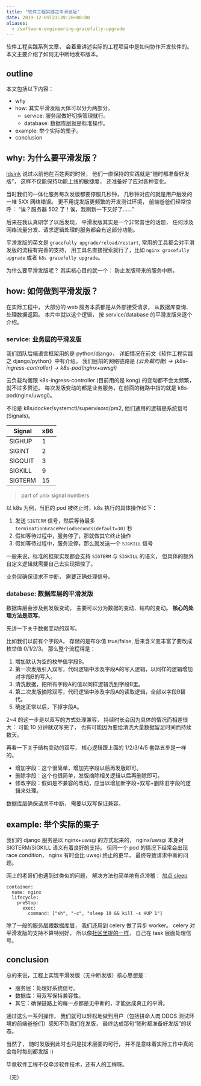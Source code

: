 ```yaml
---
title: "软件工程实践之平滑发版"
date: 2019-12-09T23:39:28+08:00
aliases:
  - /software-engineering-gracefully-upgrade
---
```


软件工程实践系列文章，
会着重讲述实际的工程项目中是如何协作开发软件的。
本文主要介绍了如何无中断地发布版本。

<!--more-->

## outline

本文包括以下内容：

- why
- how: 其实平滑发版大体可以分为两部分。
  - service: 服务层做好切换管理就行。
  - database: 数据库层就是标准操作。
- example: 举个实际的栗子。
- conclusion

## why: 为什么要平滑发版？

[ldsink][ldsink] 说过以前他在百姓网的时候，
他们一直保持的实践就是“随时都准备好发版”，
这样不仅能保持功能上线的敏捷度，
还准备好了应对各种变化。

当时我们的一体化服务每次发版都要停服几秒钟，
几秒钟对应的就是用户触发的一堆 5XX 网络错误。
更不用提发版更频繁的开发测试环境，
前端爸爸们经常惊呼：
“诶？服务器 502 了！诶，我刷新一下又好了……”

后来在我认真研学了以后发现，
平滑发版其实是一个非常普世的话题，
任何涉及网络流量分发、请求逻辑处理的服务都会有这部分功能。

平滑发版的英文是 `gracefully upgrade/reload/restart`,
常用的工具都会对平滑发版的流程有完善的支持，
用工具名直接搜索就行了，比如 `nginx gracefully upgrade` 或者 `k8s gracefully upgrade`。

为什么要平滑发版呢？
其实核心目的就一个：
防止发版带来的服务中断。

## how: 如何做到平滑发版？

在实际工程中，
大部分的 web 服务本质都是从外部接受请求，
从数据库查询、处理数据返回。
本片中就以这个逻辑，
按 service/database 的平滑发版来逐个介绍。

### service: 业务层的平滑发版

我们团队后端语言框架用的是 python/django，
详细情况在前文《软件工程实践之 django/python》中有介绍。
我们目前的网络链路是
_(云负载均衡) -> (k8s-ingress-controller) -> k8s-pod(nginx+uwsgi)_

云负载均衡跟 k8s-ingress-controller (目前用的是 kong) 的变动都不会太频繁，
就不过多赘述。
每次发版变动的都是业务服务，在前面的链路中指的就是 k8s-pod(nginx/uwsgi)。

不论是 k8s/docker/systemctl/supervisord/pm2,
他们通用的逻辑是系统信号 (Signals)。

| Signal  | x86 |
|---------|-----|
| SIGHUP  |  1  |
| SIGINT  |  2  |
| SIGQUIT |  3  |
| SIGKILL |  9  |
| SIGTERM |  15 |
> part of unix signal numbers

以 k8s 为例，当旧的 pod 被终止时，k8s 执行的具体操作如下：

1. 发送 `SIGTERM` 信号，然后等待最多 `terminationGracePeriodSeconds(default=30)` 秒
2. 假如等待过程中，服务停了，那就做其它终止操作
3. 假如等待过程中，服务没停，那么就发送一个 `SIGKILL` 信号

一般来说，标准的框架实现都会支持 `SIGTERM` 与 `SIGKILL` 的语义，
但具体的额外自定义逻辑就需要自己去实现把控了。

业务层确保请求不中断，
需要正确处理信号。

### database: 数据库层的平滑发版

数据库层会涉及到发版变动，
主要可以分为数据的变动、结构的变动。
**核心的处理方法是双写**。

先讲一下关于数据变动的双写。

比如我们以前有个字段A，
存储的是布尔值 true/false,
后来含义变丰富了要改成枚举值 0/1/2/3。
那么整个流程得是：

1. 增加默认为空的枚举值字段B。
2. 第一次发版引入双写，代码逻辑中涉及字段A的写入逻辑，以同样的逻辑增加对字段B的写入。
3. 清洗数据，把所有字段A的值以同样逻辑洗到字段B里。
4. 第二次发版摘除双写，代码逻辑中涉及字段A的读取逻辑，全部以字段B替代。
5. 确定正常以后，下掉字段A。

2~4 的这一步是以双写的方式处理兼容，
持续时长会因为具体的情况而相差很大：
可能 10 分钟就双写完了，
也有可能因为要给清洗大量数据留足时间而持续数天。

再看一下关于结构变动的双写，
核心逻辑跟上面的 1/2/3/4/5 套路五步是一样的。

- 增加字段：这个很简单，增加完字段以后再发版即可。
- 删除字段：这个也很简单，发版摘除相关逻辑以后再删除即可。
- 修改字段：假如是不兼容的改动，应当以增加新字段+双写+删除旧字段的逻辑来处理。

数据库层确保请求不中断，
需要以双写保证兼容。

## example: 举个实际的栗子

我们的 django 服务是以 nginx+uwsgi 的方式起来的，
nginx/uwsgi 本身对 SIGTERM/SIGKILL 语义有着良好的支持。
但同一个 pod 的情况下经常会出现 race condition，
nginx 有时会比 uwsgi 终止的更早，
最终导致请求中断的问题。

网上的老哥们也遇到过类似的问题，
解决方法也简单地有点滑稽：
[加点 sleep][sleep-in-k8s]

```
container:
  name: nginx
  lifecycle:
    preStop:
      exec:
        command: ["sh", "-c", "sleep 10 && kill -s HUP 1"]
```

除了一般的服务层跟数据库层，
我们还用到 celery 做了异步 worker。
celery 对平滑发版的支持不算特别好，
所以像[社区里提的一样][signal-in-celery]，
自己在 task 层面处理信号。

## conclusion

总的来说，工程上实现平滑发版（无中断发版）核心思想是：

- 服务层：处理好系统信号。
- 数据库：用双写保持兼容性。
- 其它：确保链路上的每一点都是无中断的，才能达成真正的平滑。

通过这么一系列操作，
我们就可以轻松地做到用户（包括拼命人肉 DDOS 测试环境的前端爸爸们）感知不到我们在发版，
最终达成那句“随时都准备好发版”的状态。

当然了，
随时发版到此时也只是技术层面的可行，
并不是意味着实际工作中真的会每时每刻都发版 :)

毕竟软件工程不仅牵涉软件技术，还有人的工程呀。

（完）


[ldsink]: https://ldsink.com/
[sleep-in-k8s]: https://github.com/kubernetes/ingress-nginx/issues/322#issuecomment-298016539
[signal-in-celery]: https://github.com/celery/celery/issues/2700
